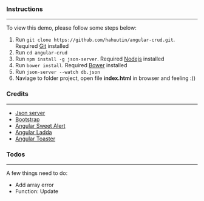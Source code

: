 ### Instructions
---

To view this demo, please follow some steps below:

1. Run `git clone https://github.com/hahuutin/angular-crud.git`. Required [Git](https://git-scm.com/) installed
2. Run `cd angular-crud`
2. Run `npm install -g json-server`. Required [Nodejs](https://nodejs.org/en/) installed
1. Run `bower install`. Required [Bower](http://bower.io/) installed
4. Run `json-server --watch db.json`
5. Naviage to folder project, open file **index.html** in browser and feeling :))

### Credits
---

+ [Json server](https://github.com/typicode/json-server)
+ [Bootstrap](https://github.com/twbs/bootstrap)
+ [Angular Sweet Alert](https://github.com/oitozero/ngSweetAlert)
+ [Angular Ladda](https://github.com/remotty/angular-ladda)
+ [Angular Toaster](https://github.com/jirikavi/AngularJS-Toaster)

### Todos
---

A few things need to do:

+ Add array error
+ Function: Update
